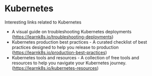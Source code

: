 # Kubernetes

Interesting links related to Kubernetes

 - A visual guide on troubleshooting Kubernetes deployments (https://learnk8s.io/troubleshooting-deployments)
 - Kubernetes production best practices - A curated checklist of best practices designed to help you release to production (https://learnk8s.io/production-best-practices)
 - Kubernetes tools and resources - A collection of free tools and resources to help you navigate your Kubernetes journey. (https://learnk8s.io/kubernetes-resources)
